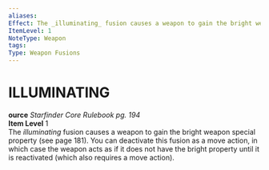 ```yaml
---
aliases: 
Effect: The _illuminating_ fusion causes a weapon to gain the bright weapon special property (see page 181). You can deactivate this fusion as a move action, in which case the weapon acts as if it does not have the bright property until it is reactivated (which also requires a move action).
ItemLevel: 1
NoteType: Weapon
tags: 
Type: Weapon Fusions
---
```

# ILLUMINATING
**ource** _Starfinder Core Rulebook pg. 194_  
**Item Level** 1  
The _illuminating_ fusion causes a weapon to gain the bright weapon special property (see page 181). You can deactivate this fusion as a move action, in which case the weapon acts as if it does not have the bright property until it is reactivated (which also requires a move action).